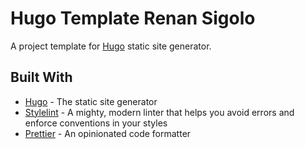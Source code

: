 # Hugo Template Renan Sigolo

A project template for [Hugo](https://gohugo.io/) static site generator.

## Built With

- [Hugo](https://gohugo.io/) - The static site generator
- [Stylelint](https://stylelint.io/) - A mighty, modern linter that helps you avoid errors and enforce conventions in your styles
- [Prettier](https://prettier.io/) - An opinionated code formatter
